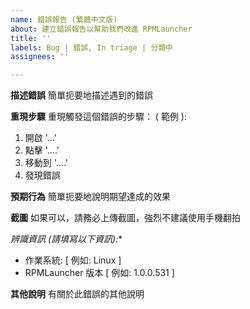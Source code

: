 ```yaml
---
name: 錯誤報告 (繁體中文版)
about: 建立錯誤報告以幫助我們改進 RPMLauncher
title: ''
labels: Bug | 錯誤, In triage | 分類中
assignees: ''

---
```


**描述錯誤**
簡單扼要地描述遇到的錯誤

**重現步驟**
重現觸發這個錯誤的步驟：
( 範例 ):
1. 開啟 '...'
2. 點擊 '....'
3. 移動到 '....'
4. 發現錯誤

**預期行為**
簡單扼要地說明期望達成的效果

**截圖**
如果可以，請務必上傳截圖，強烈不建議使用手機翻拍

*辨識資訊 (請填寫以下資訊):**
 - 作業系統: [ 例如: Linux ]
 - RPMLauncher 版本 [ 例如: 1.0.0.531 ]

**其他說明**
有關於此錯誤的其他說明

